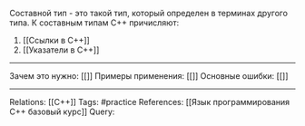 Составной тип - это такой тип, который определен в терминах другого типа. К составным типам C++ причисляют:
1. [[Ссылки в C++]] 
2. [[Указатели в C++]] 

___
Зачем это нужно: [[]] 
Примеры применения: [[]] 
Основные ошибки: [[]]
___
Relations: [[C++]] 
Tags: #practice 
References: [[Язык программирования C++ базовый курс]] 
Query: 